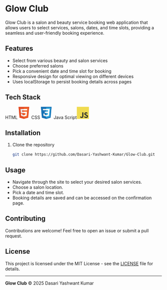 # Glow Club

Glow Club is a salon and beauty service booking web application that allows users to select services, salons, dates, and time slots, providing a seamless and user-friendly booking experience.

## Features

- Select from various beauty and salon services
- Choose preferred salons
- Pick a convenient date and time slot for booking
- Responsive design for optimal viewing on different devices
- Uses localStorage to persist booking details across pages

## Tech Stack

HTML<img src="https://raw.githubusercontent.com/devicons/devicon/master/icons/html5/html5-original.svg" alt="HTML5" width="40" />
CSS<img src="https://raw.githubusercontent.com/devicons/devicon/master/icons/css3/css3-original.svg" alt="CSS3" width="40" />
Java Script<img src="https://raw.githubusercontent.com/devicons/devicon/master/icons/javascript/javascript-original.svg" alt="JavaScript" width="40" />

## Installation

1. Clone the repository
   ```bash
   git clone https://github.com/Dasari-Yashwant-Kumar/Glow-Club.git
   ```

## Usage

- Navigate through the site to select your desired salon services.
- Choose a salon location.
- Pick a date and time slot.
- Booking details are saved and can be accessed on the confirmation page.

## Contributing

Contributions are welcome! Feel free to open an issue or submit a pull request.

## License

This project is licensed under the MIT License - see the [LICENSE](LICENSE) file for details.

---

**Glow Club** © 2025 Dasari Yashwant Kumar
